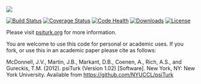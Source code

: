 <img src="https://www.psiturk.org/static/images/psiturk_logo.jpg">

[![Build Status](https://travis-ci.org/NYUCCL/psiTurk.svg?branch=Health)](https://travis-ci.org/NYUCCL/psiTurk)
[![Coverage Status](http://coveralls.io/repos/NYUCCL/psiTurk/badge.png?branch=dev)](http://coveralls.io/r/NYUCCL/psiTurk?branch=dev)
[![Code Health](https://landscape.io/github/NYUCCL/psiTurk/Health/landscape.png)](https://landscape.io/github/NYUCCL/psiTurk/Health)
[![Downloads](https://pypip.in/d/PsiTurk/badge.png)](https://pypi.python.org/pypi/PsiTurk/)
[![License](http://img.shields.io/badge/license-MIT-red.svg)](http://en.wikipedia.org/wiki/MIT_License)

Please visit [psiturk.org](https://psiturk.org) for more information.


You are welcome to use this code for personal or academic uses. If you fork,
or use this in an academic paper please cite as follows:

McDonnell, J.V., Martin, J.B., Markant, D.B., Coenen, A., Rich, A.S., and Gureckis, T.M. 
(2012). psiTurk (Version 1.02) [Software]. New York, NY: New York University. 
Available from https://github.com/NYUCCL/psiTurk

